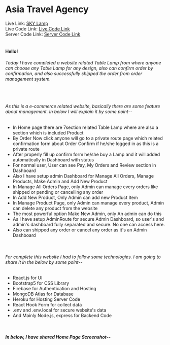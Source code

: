 # Asia Travel Agency

Live Link: <a href="https://sky-lamp.web.app/">SKY Lamp</a><br/>
Live Code Link: <a href="https://github.com/programming-hero-web-course-4/niche-website-client-side-Abdullah-Al-Akash">Live Code Link</a><br/>
Server Code Link: <a href="https://github.com/programming-hero-web-course-4/niche-website-server-side-Abdullah-Al-Akash">Server Code Link</a>
<br>
<br>
<h4>Hello!</h4>
<h6>Today I have completed a website related Table Lamp from where anyone can choose any Table Lamp for any
        design, also can confirm order by confirmation, and also successfully shipped the order from order management system.</h6>
<br>
<h6>As this is a e-commerce related website, basically there are some feature about management. In below I will
        explain it by some point--</h6>
<ul>
        <li>
                In Home page there are 7section related Table Lamp where are also a section which is included
                Product
        </li>
        <li>
                By Order Now click anyone will go to a private route page which related confirmation form about Order Confirm
                if he/she logged in as this is a private route
        </li>
        <li>
                After properly fill up confirm form he/she buy a Lamp and it will added automatically in Dashboard with status
        </li>
        <li>
                For normal user, User can see Pay, My Orders and Review section in Dashboard
        </li>
        <li>
                Also I have setup admin Dashboard for Manage All Orders, Manage Products, Make Admin and Add New Product
        </li>
        <li>
                In Manage All Orders Page, only Admin can manage every orders like shipped or pending or cancelling any order
        </li>
        <li>
                In Add New Product, Only Admin can add new Product Item
        </li>
        <li>
                In Manage Product Page, only Admin can manage every product, Admin can delete any product from the website
        </li>
        <li>
                The most powerful option Make New Admin, only An admin can do this
        </li>
        <li>
                As I have setup AdminRoute for secure Admin Dashboard, so user's and admin's dashboard fully separated and secure. No one can access here.
        </li>
        <li>
                Also can shipped any order or cancel any order as it's an Admin Dashboard
        </li>
</ul>
<br>
<h6>For complete this website I had to follow some technologies. I am going to share it in the below by some point--
</h6>
<ul>
        <li>
                React.js for UI
        </li>
        <li>
                Bootstrap5 for CSS Library
        </li>
        <li>
                Firebase for Authentication and Hosting
        </li>
        <li>
                MongoDB Atlas for Database
        </li>
        <li>
                Heroku for Hosting Server Code
        </li>
        <li>
                React Hook Form for collect data
        </li>
        <li>
                .env and .env.local for secure website's data
        </li>
        <li>
                And Mainly Node.js, express for Backend Code
        </li>
</ul>
<br>
<h5>In below, I have shared Home Page Screenshot--</h5>
<br>